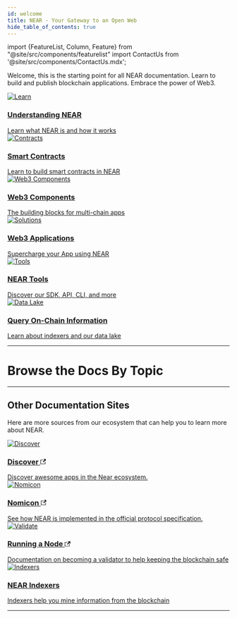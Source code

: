 ```yaml
---
id: welcome
title: NEAR - Your Gateway to an Open Web
hide_table_of_contents: true
---
```


import {FeatureList, Column, Feature} from "@site/src/components/featurelist"
import ContactUs from '@site/src/components/ContactUs.mdx';

Welcome, this is the starting point for all NEAR documentation. Learn to build and publish blockchain applications. Embrace the power of Web3.

<div className="row">
  <div className="col col--4">
    <a href="/concepts/welcome">
      <div className="card">
        <div className="card__image">
          <img src={require("@site/static/docs/assets/welcome-pages/protocol.png").default} alt="Learn" />
        </div>
        <div className="card__body">
          <h3>Understanding NEAR</h3>
          Learn what NEAR is and how it works
        </div>
      </div>
    </a>
  </div>
  <div className="col col--4">
    <a href="/develop/contracts/whatisacontract">
      <div className="card">
        <div className="card__image">
          <img src={require("@site/static/docs/assets/welcome-pages/contracts.png").default} alt="Contracts" />
        </div>
        <div className="card__body">
          <h3>Smart Contracts</h3>
          Learn to build smart contracts in NEAR
        </div>
      </div>
    </a>
  </div>
  <div className="col col--4">
    <a href="/bos/tutorial/quickstart">
      <div className="card">
        <div className="card__image">
          <img src={require("@site/static/docs/assets/welcome-pages/bos-big.png").default} alt="Web3 Components" />
        </div>
        <div className="card__body">
          <h3>Web3 Components</h3>
          The building blocks for multi-chain apps
        </div>
      </div>
    </a>
  </div>
  <div className="col col--4">
    <a href="/develop/web3-apps/whatareweb3apps">
      <div className="card">
        <div className="card__image">
          <img src={require("@site/static/docs/assets/welcome-pages/examples.png").default} alt="Solutions" />
        </div>
        <div className="card__body">
          <h3>Web3 Applications</h3>
          Supercharge your App using NEAR
        </div>
      </div>
    </a>
  </div>
  <div className="col col--4">
    <a href="/tools/welcome">
      <div className="card">
        <div className="card__image">
          <img src={require("@site/static/docs/assets/welcome-pages/tools.png").default} alt="Tools" />
        </div>
        <div className="card__body">
          <h3>NEAR Tools</h3>
          Discover our SDK, API, CLI, and more
        </div>
      </div>
    </a>
  </div>
  <div className="col col--4">
    <a href="/develop/monitor">
      <div className="card">
        <div className="card__image">
          <img src={require("@site/static/docs/assets/welcome-pages/data-lake.png").default} alt="Data Lake" />
        </div>
        <div className="card__body">
          <h3>Query On-Chain Information</h3>
            Learn about indexers and our data lake
        </div>
      </div>
    </a>
  </div>
</div>

<hr className="subsection" />

<h1 className="text-center big-title" > Browse the Docs By Topic </h1>

<FeatureList>
  <Column title="Understanding NEAR" size="3">
    <Feature url="/concepts/basics/protocol" title="What is NEAR?" subtitle="Learn the Basics about NEAR" image="near-logo.png" />
    <Feature url="/concepts/protocol/account-id" title="Named Accounts" subtitle="NEAR uses human-readable accounts" image="user.png" />
    <Feature url="/concepts/protocol/access-keys" title="Multiple Access Keys" subtitle="More keys means more security" image="key.png" />
    <Feature url="/concepts/protocol/smartcontract" title="Smart Contracts" subtitle="Learn about our contract technology" image="contract.png" />
  </Column>
  <Column title="Developer Docs" size="3">
    <Feature url="/develop/integrate/quickstart-frontend" title="Quickstart: WebApp" subtitle="Spin-up your first dApp" image="quickstart.png" />
    <Feature url="/develop/contracts/quickstart" title="Quickstart: Contract"
             subtitle="Learn how to write smart contracts" image="smartcontract.png" />
    <Feature url="/bos/tutorial/quickstart" title="Multi-chain Components"
             subtitle="Learn about multi-chain components" image="bos-lido.png" />
    <Feature url="/bos/queryapi/intro" title="QueryAPI" subtitle="The simplest way to build indexers" image="blocks.png" />
  </Column>
  <Column title="Developer Tools" size="3">
    <Feature url="/sdk/js/introduction" title="JavaScript SDK" subtitle="Write contracts in JavaScript" image="smartcontract-js.png" />
    <Feature url="/sdk/rust/introduction" title="Rust SDK" subtitle="Write contracts in Rust" image="smartcontract-rust.png" />
    <Feature url="/tools/near-cli" title="NEAR CLI" subtitle="Use NEAR from the Terminal" image="near-cli.png" />
    <Feature url="/tools/near-api-js/quick-reference" title="NEAR API JS" subtitle="Interact with NEAR from JS" image="near-api-js.png" />
    <Feature url="/api/rpc/introduction" title="RPC API" subtitle="Interact with the NEAR RPC API" image="rpc.png" />
  </Column>
  <Column title="Examples & Tutorials" size="3">
    <Feature url="/tutorials/examples/donation" title="Donation" subtitle="Receive and send tokens" image="donation.png" />
    <Feature url="/tutorials/examples/factory" title="Factory Contract" subtitle="Build a contract that deploys contracts" image="factory.png" />
    <Feature url="/tutorials/examples/frontend-multiple-contracts" title="Multi-Contract Frontend" subtitle="Interact with multiple contracts" image="multiple.png" />
    <Feature url="/tutorials/nfts/js/introduction" title="Master NFTs on NEAR (JS)" subtitle="Learn everything about NFT in JS" image="nft-marketplace-js.png" />
  </Column>
</FeatureList>

---

## Other Documentation Sites

Here are more sources from our ecosystem that can help you to learn more about NEAR.

<div className="row cards">
  <div className="col col--6">
    <a href="https://near.org/applications">
      <div className="card">
        <div className="card__image">
          <img src={require("@site/static/docs/assets/welcome-pages/awesomenear.jpg").default} alt="Discover" />
        </div>
        <div className="card__body">
          <h3>
          Discover
          <svg width="0.8rem" height="0.8rem" aria-hidden="true" viewBox="0 0 24 24" className="iconExternalLink_node_modules-@docusaurus-theme-classic-lib-theme-Icon-ExternalLink-styles-module"><path fill="currentColor" d="M21 13v10h-21v-19h12v2h-10v15h17v-8h2zm3-12h-10.988l4.035 4-6.977 7.07 2.828 2.828 6.977-7.07 4.125 4.172v-11z"></path></svg>
          </h3>
          Discover awesome apps in the Near ecosystem.
        </div>
      </div>
    </a>
  </div>
  <div className="col col--6">
    <a href="https://nomicon.io">
      <div className="card">
        <div className="card__image">
          <img src={require("@site/static/docs/assets/welcome-pages/nomicon.png").default} alt="Nomicon" />
        </div>
        <div className="card__body">
          <h3>
          Nomicon
          <svg width="0.8rem" height="0.8rem" aria-hidden="true" viewBox="0 0 24 24" className="iconExternalLink_node_modules-@docusaurus-theme-classic-lib-theme-Icon-ExternalLink-styles-module"><path fill="currentColor" d="M21 13v10h-21v-19h12v2h-10v15h17v-8h2zm3-12h-10.988l4.035 4-6.977 7.07 2.828 2.828 6.977-7.07 4.125 4.172v-11z"></path></svg>
          </h3>
            See how NEAR is implemented in the official protocol specification.
        </div>
      </div>
    </a>
  </div>
  <div className="col col--6">
    <a href="https://near-nodes.io">
      <div className="card">
        <div className="card__image">
          <img src={require("@site/static/docs/assets/welcome-pages/validate.png").default} alt="Validate" />
        </div>
        <div className="card__body">
          <h3>
          Running a Node
          <svg width="0.8rem" height="0.8rem" aria-hidden="true" viewBox="0 0 24 24" className="iconExternalLink_node_modules-@docusaurus-theme-classic-lib-theme-Icon-ExternalLink-styles-module"><path fill="currentColor" d="M21 13v10h-21v-19h12v2h-10v15h17v-8h2zm3-12h-10.988l4.035 4-6.977 7.07 2.828 2.828 6.977-7.07 4.125 4.172v-11z"></path></svg>
          </h3>
          Documentation on becoming a validator to help keeping the blockchain safe
        </div>
      </div>
    </a>
  </div>
  <div className="col col--6">
    <a href="/concepts/advanced/indexers">
      <div className="card">
        <div className="card__image">
          <img src={require("@site/static/docs/assets/welcome-pages/indexers.png").default} alt="Indexers" />
        </div>
        <div className="card__body">
          <h3>NEAR Indexers</h3>
            Indexers help you mine information from the blockchain
        </div>
      </div>
    </a>
  </div>
</div>

<hr className="subsection" />

<ContactUs />
